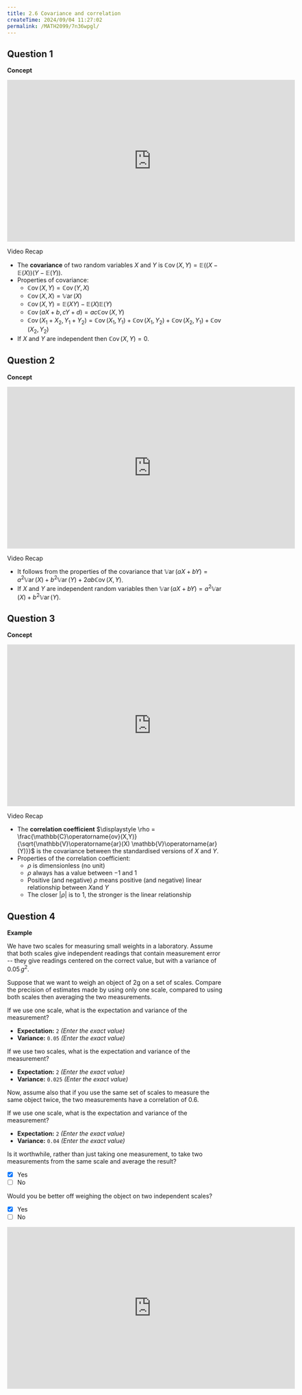 ```yaml
---
title: 2.6 Covariance and correlation
createTime: 2024/09/04 11:27:02
permalink: /MATH2099/7n36wpgl/
---
```



## Question 1

<div class="how_qb">

**Concept**

<iframe width="672" height="378" src="https://www.youtube.com/embed/lj_iHd2pf30" title="L2 29 Covariance" frameborder="0" allow="accelerometer; autoplay; clipboard-write; encrypted-media; gyroscope; picture-in-picture; web-share" referrerpolicy="strict-origin-when-cross-origin" allowfullscreen></iframe>

Video Recap

- The **covariance** of two random variables $X$ and $Y$ is $\mathbb{C}\operatorname{ov}(X,Y)=\mathbb{E}\big((X-\mathbb{E}(X))(Y-\mathbb{E}(Y))$.
- Properties of covariance:
  - $\mathbb{C}\operatorname{ov}(X,Y)=\mathbb{C}\operatorname{ov}(Y,X)$
  - $\mathbb{C}\operatorname{ov}(X,X)=\mathbb{V}\operatorname{ar}(X)$
  - $\mathbb{C}\operatorname{ov}(X,Y)=\mathbb{E}(XY)-\mathbb{E}(X)\mathbb{E}(Y)$
  - $\mathbb{C}\operatorname{ov}(aX+b,cY+d)=ac\mathbb{C}\operatorname{ov}(X,Y)$
  - $\mathbb{C}\operatorname{ov}(X_1+X_2,Y_1+Y_2) =\mathbb{C}\operatorname{ov}(X_1,Y_1)+\mathbb{C}\operatorname{ov}(X_1,Y_2)+\mathbb{C}\operatorname{ov}(X_2,Y_1)+\mathbb{C}\operatorname{ov}(X_2,Y_2)$
- If $X$ and $Y$ are independent then $\mathbb{C}\operatorname{ov}(X,Y)=0$.

</div>

## Question 2

<div class="how_qb">

**Concept**

<iframe width="672" height="378" src="https://www.youtube.com/embed/kDrTClKsjbw" title="L2 31 Variance of Sum of Random Variables" frameborder="0" allow="accelerometer; autoplay; clipboard-write; encrypted-media; gyroscope; picture-in-picture; web-share" referrerpolicy="strict-origin-when-cross-origin" allowfullscreen></iframe>

Video Recap

- It follows from the properties of the covariance that $\mathbb{V}\operatorname{ar}\left(aX+bY\right) = a^2 \mathbb{V}\operatorname{ar}(X) + b^2 \mathbb{V}\operatorname{ar}(Y) + 2ab \mathbb{C}\operatorname{ov}(X,Y)$.
- If $X$ and $Y$ are independent random variables then $\mathbb{V}\operatorname{ar}\left(aX+bY\right)=  a^2\mathbb{V}\operatorname{ar}(X) +  b^2 \mathbb{V}\operatorname{ar}(Y)$.

</div>

## Question 3

<div class="how_qb">

**Concept**

<iframe width="672" height="378" src="https://www.youtube.com/embed/y0DU0szt-Tw" title="L2 30 Correlation" frameborder="0" allow="accelerometer; autoplay; clipboard-write; encrypted-media; gyroscope; picture-in-picture; web-share" referrerpolicy="strict-origin-when-cross-origin" allowfullscreen></iframe>

Video Recap

- The **correlation coefficient** $\displaystyle \rho = \frac{\mathbb{C}\operatorname{ov}(X,Y)}{\sqrt{\mathbb{V}\operatorname{ar}(X) \mathbb{V}\operatorname{ar}(Y)}}$ is the covariance between the standardised versions of $X$ and $Y$.
- Properties of the correlation coefficient:
  - $\rho$ is dimensionless (no unit)
  - $\rho$ always has a value between $-1$ and $1$
  - Positive (and negative) $\rho$ means positive (and negative) linear relationship between $X$and $Y$
  - The closer $|\rho|$ is to 1, the stronger is the linear relationship

</div>


## Question 4

<div class="how_qb">

**Example**

We have two scales for measuring small weights in a laboratory. Assume that both scales give independent readings that contain measurement error -- they give readings centered on the correct value, but with a variance of $0.05 \, g^2$.

Suppose that we want to weigh an object of 2g on a set of scales. Compare the precision of estimates made by using only one scale, compared to using both scales then averaging the two measurements.

If we use one scale, what is the expectation and variance of the measurement?

- **Expectation:** `2` *(Enter the exact value)*
- **Variance:** `0.05` *(Enter the exact value)*

If we use two scales, what is the expectation and variance of the measurement?

- **Expectation:** `2` *(Enter the exact value)*
- **Variance:** `0.025` *(Enter the exact value)*

Now, assume also that if you use the same set of scales to measure the same object twice, the two measurements have a correlation of $0.6$.

If we use one scale, what is the expectation and variance of the measurement?

- **Expectation:** `2` *(Enter the exact value)*
- **Variance:** `0.04` *(Enter the exact value)*

Is it worthwhile, rather than just taking one measurement, to take two measurements from the same scale and average the result?

- [x] Yes
- [ ] No

Would you be better off weighing the object on two independent scales?

- [x] Yes
- [ ] No

<iframe width="672" height="378" src="https://www.youtube.com/embed/JqGgEXQU49Q" title="L2 32 Correlation Weight Example" frameborder="0" allow="accelerometer; autoplay; clipboard-write; encrypted-media; gyroscope; picture-in-picture; web-share" referrerpolicy="strict-origin-when-cross-origin" allowfullscreen></iframe>

</div>